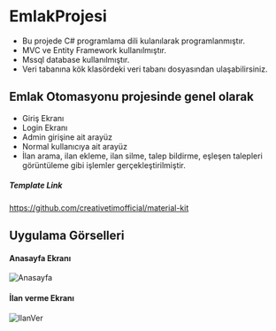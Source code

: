 # EmlakProjesi
* Bu projede C# programlama dili kulanılarak programlanmıştır.
* MVC ve Entity Framework kullanılmıştır.
* Mssql database kullanılmıştır.
* Veri tabanına kök klasördeki veri tabanı dosyasından ulaşabilirsiniz.

## Emlak Otomasyonu projesinde genel olarak
* Giriş Ekranı 
* Login Ekranı
* Admin girişine ait arayüz
* Normal kullanıcıya ait arayüz
* İlan arama, ilan ekleme, ilan silme, talep bildirme, eşleşen talepleri görüntüleme gibi işlemler gerçekleştirilmiştir.

##### Template Link

https://github.com/creativetimofficial/material-kit


## Uygulama Görselleri

#### Anasayfa Ekranı

![Anasayfa](https://user-images.githubusercontent.com/33198774/62043180-6544c900-b208-11e9-8ca6-21c1995e276e.png)

#### İlan verme Ekranı

![IlanVer](https://user-images.githubusercontent.com/33198774/62043400-eac87900-b208-11e9-8dd5-478c1b75d1aa.png)
